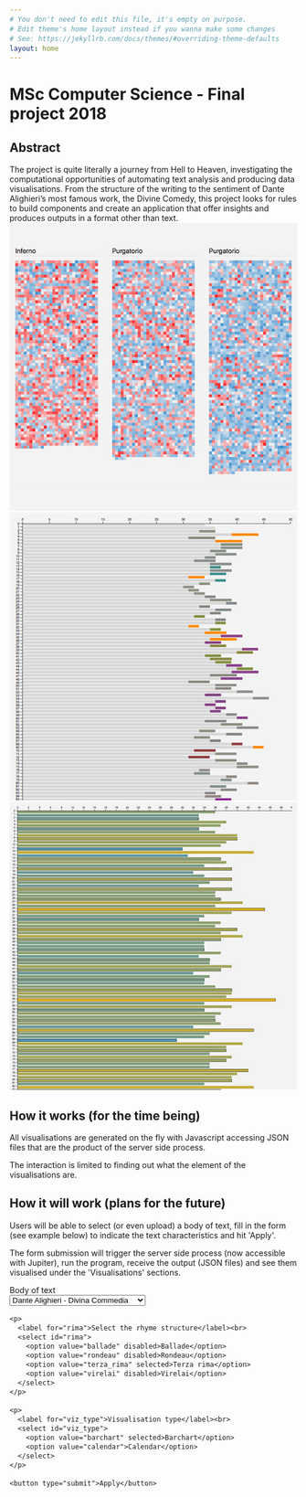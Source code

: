 ```yaml
---
# You don't need to edit this file, it's empty on purpose.
# Edit theme's home layout instead if you wanna make some changes
# See: https://jekyllrb.com/docs/themes/#overriding-theme-defaults
layout: home
---
```


# MSc Computer Science - Final project 2018

<div class="clearfix">
  <h2>Abstract</h2>
  The project is quite literally a journey from Hell to Heaven, investigating the computational opportunities of automating text analysis and producing data visualisations.
  From the structure of the writing to the sentiment of Dante Alighieri’s most famous work, the Divine Comedy, this project looks for rules to build components and create an application that offer insights and produces outputs in a format other than text.
</div>

<div class="screenshots clearfix">
  <div class="block">
    <a href="/sentiment-pattern/">
      <img src="/assets/images/screenshots/viz_screenshot_01.jpg">
    </a>
  </div>
  <div class="block">
    <a href="/rhymes/">
      <img src="/assets/images/screenshots/viz_screenshot_02.jpg">
    </a>
  </div>
  <div class="block">
    <a href="/lines/">
      <img src="/assets/images/screenshots/viz_screenshot_03.jpg">
    </a>
  </div>
</div>

<div class="clearfix">
  <h2>How it works (for the time being)</h2>
  <p>All visualisations are generated on the fly with Javascript accessing JSON files that are the product of the server side process.</p>
  <p>The interaction is limited to finding out what the element of the visualisations are.</p> 
</div>

<div class="clearfix">
  <h2>How it will work (plans for the future)</h2>
  <p>Users will be able to select (or even upload) a body of text, fill in the form (see example below) to indicate the text characteristics and hit 'Apply'.</p>
  <p>The form submission will trigger the server side process (now accessible with Jupiter), run the program, receive the output (JSON files) and see them visualised under the 'Visualisations' sections.</p> 
</div>

<div class="clearfix">
  <form action=".">
    <p>
      <label for="body_of_text">Body of text</label><br>
      <select id="body_of_text">
        <option value="convivio" disabled>Dante Alighieri - Convivio</option>
        <option value="divina_commedia" selected>Dante Alighieri - Divina Commedia</option>
        <option value="decamerone" disabled>Giovanni Boccaccio - Il Decamerone</option>
        <option value="orlando_furioso" disabled>Ludovico Ariosto - Orlando Furioso</option>
      </select>
    </p>

    <p>
      <label for="rima">Select the rhyme structure</label><br>
      <select id="rima">
        <option value="ballade" disabled>Ballade</option>
        <option value="rondeau" disabled>Rondeau</option>
        <option value="terza_rima" selected>Terza rima</option>
        <option value="virelai" disabled>Virelai</option>
      </select>
    </p>

    <p>
      <label for="viz_type">Visualisation type</label><br>
      <select id="viz_type">
        <option value="barchart" selected>Barchart</option>
        <option value="calendar">Calendar</option>
      </select>
    </p>

    <button type="submit">Apply</button>
  </form>
</div>